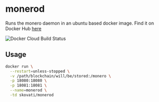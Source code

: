 # monerod

Runs the monero daemon in an ubuntu based docker image. Find it on Docker Hub [here](https://hub.docker.com/r/skovati/monerod)

![Docker Cloud Build Status](https://img.shields.io/docker/cloud/build/skovati/monerod?style=for-the-badge)

## Usage
```bash
docker run \
  --restart=unless-stopped \
  -v /path/blockchain/will/be/stored:/monero \
  -p 18080:18080 \
  -p 18081:18081 \
  --name=monerod \
  -td skovati/monerod
```

